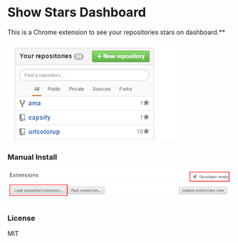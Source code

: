 # Show Stars Dashboard

This is a Chrome extension to see your repositories stars on dashboard.**

![image](https://raw.githubusercontent.com/amitmerchant1990/show-stars-dashboard/master/images/demo.png)

### Manual Install

![image](https://raw.githubusercontent.com/amitmerchant1990/show-stars-dashboard/master/images/manual_load_extension.png)

### License

MIT

